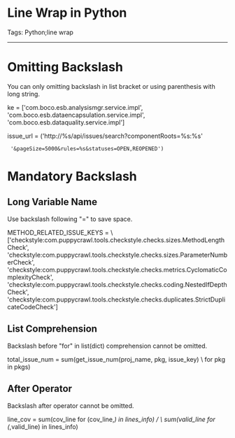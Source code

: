 # Line Wrap in Python
Tags: Python;line wrap

------

# Omitting Backslash

 

You can only omitting backslash in list bracket or using parenthesis with long string.

 

 ke = ['com.boco.esb.analysismgr.service.impl', 
   'com.boco.esb.dataencapsulation.service.impl', 
   'com.boco.esb.dataquality.service.impl'] 

 


 issue_url = ('http://%s/api/issues/search?componentRoots=%s:%s'

     '&pageSize=5000&rules=%s&statuses=OPEN,REOPENED') 
 

# Mandatory Backslash

 

## Long Variable Name

 

Use backslash following "=" to save space.

 

 METHOD_RELATED_ISSUE_KEYS = \ 
 ['checkstyle:com.puppycrawl.tools.checkstyle.checks.sizes.MethodLengthCheck', 
  'checkstyle:com.puppycrawl.tools.checkstyle.checks.sizes.ParameterNumberCheck', 
  'checkstyle:com.puppycrawl.tools.checkstyle.checks.metrics.CyclomaticComplexityCheck', 
  'checkstyle:com.puppycrawl.tools.checkstyle.checks.coding.NestedIfDepthCheck', 
  'checkstyle:com.puppycrawl.tools.checkstyle.checks.duplicates.StrictDuplicateCodeCheck'] 

 

 

## List Comprehension

 

Backslash before "for" in list(dict) comprehension cannot be omitted.

 

 total_issue_num = sum(get_issue_num(proj_name, pkg, issue_key) \ 
   for pkg in pkgs) 

 

## After Operator

 

Backslash after operator cannot be omitted.

 

 line_cov = sum(cov_line for (cov_line,_) in lines_info) / \ 
     sum(valid_line for (_,valid_line) in lines_info)
